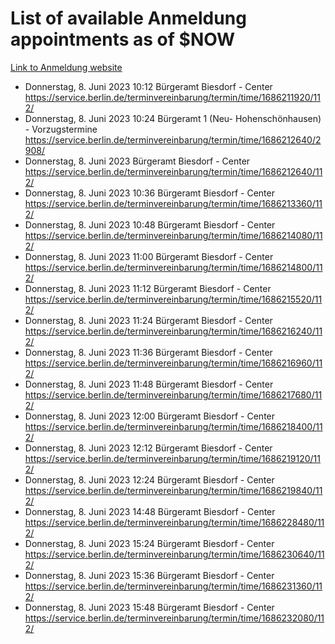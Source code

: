 # List of available Anmeldung appointments as of $NOW
[Link to Anmeldung website](https://service.berlin.de/terminvereinbarung/termin/tag.php?termin=1&anliegen[]=120686&dienstleisterlist=122210,122217,327316,122219,327312,122227,327314,122231,327346,122243,327348,122254,122252,329742,122260,329745,122262,329748,122271,327278,122273,327274,122277,327276,330436,122280,327294,122282,327290,122284,327292,122291,327270,122285,327266,122286,327264,122296,327268,150230,329760,122297,327286,122294,327284,122312,329763,122314,329775,122304,327330,122311,327334,122309,327332,317869,122281,327352,122279,329772,122283,122276,327324,122274,327326,122267,329766,122246,327318,122251,327320,122257,327322,122208,327298,122226,327300&herkunft=http%3A%2F%2Fservice.berlin.de%2Fdienstleistung%2F120686%2F)
- Donnerstag, 8. Juni 2023 10:12 Bürgeramt Biesdorf - Center https://service.berlin.de/terminvereinbarung/termin/time/1686211920/112/
- Donnerstag, 8. Juni 2023 10:24 Bürgeramt 1 (Neu- Hohenschönhausen) - Vorzugstermine https://service.berlin.de/terminvereinbarung/termin/time/1686212640/2908/
- Donnerstag, 8. Juni 2023  Bürgeramt Biesdorf - Center https://service.berlin.de/terminvereinbarung/termin/time/1686212640/112/
- Donnerstag, 8. Juni 2023 10:36 Bürgeramt Biesdorf - Center https://service.berlin.de/terminvereinbarung/termin/time/1686213360/112/
- Donnerstag, 8. Juni 2023 10:48 Bürgeramt Biesdorf - Center https://service.berlin.de/terminvereinbarung/termin/time/1686214080/112/
- Donnerstag, 8. Juni 2023 11:00 Bürgeramt Biesdorf - Center https://service.berlin.de/terminvereinbarung/termin/time/1686214800/112/
- Donnerstag, 8. Juni 2023 11:12 Bürgeramt Biesdorf - Center https://service.berlin.de/terminvereinbarung/termin/time/1686215520/112/
- Donnerstag, 8. Juni 2023 11:24 Bürgeramt Biesdorf - Center https://service.berlin.de/terminvereinbarung/termin/time/1686216240/112/
- Donnerstag, 8. Juni 2023 11:36 Bürgeramt Biesdorf - Center https://service.berlin.de/terminvereinbarung/termin/time/1686216960/112/
- Donnerstag, 8. Juni 2023 11:48 Bürgeramt Biesdorf - Center https://service.berlin.de/terminvereinbarung/termin/time/1686217680/112/
- Donnerstag, 8. Juni 2023 12:00 Bürgeramt Biesdorf - Center https://service.berlin.de/terminvereinbarung/termin/time/1686218400/112/
- Donnerstag, 8. Juni 2023 12:12 Bürgeramt Biesdorf - Center https://service.berlin.de/terminvereinbarung/termin/time/1686219120/112/
- Donnerstag, 8. Juni 2023 12:24 Bürgeramt Biesdorf - Center https://service.berlin.de/terminvereinbarung/termin/time/1686219840/112/
- Donnerstag, 8. Juni 2023 14:48 Bürgeramt Biesdorf - Center https://service.berlin.de/terminvereinbarung/termin/time/1686228480/112/
- Donnerstag, 8. Juni 2023 15:24 Bürgeramt Biesdorf - Center https://service.berlin.de/terminvereinbarung/termin/time/1686230640/112/
- Donnerstag, 8. Juni 2023 15:36 Bürgeramt Biesdorf - Center https://service.berlin.de/terminvereinbarung/termin/time/1686231360/112/
- Donnerstag, 8. Juni 2023 15:48 Bürgeramt Biesdorf - Center https://service.berlin.de/terminvereinbarung/termin/time/1686232080/112/
